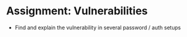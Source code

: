 # Assignment: Vulnerabilities

- Find and explain the vulnerability in several password / auth setups
